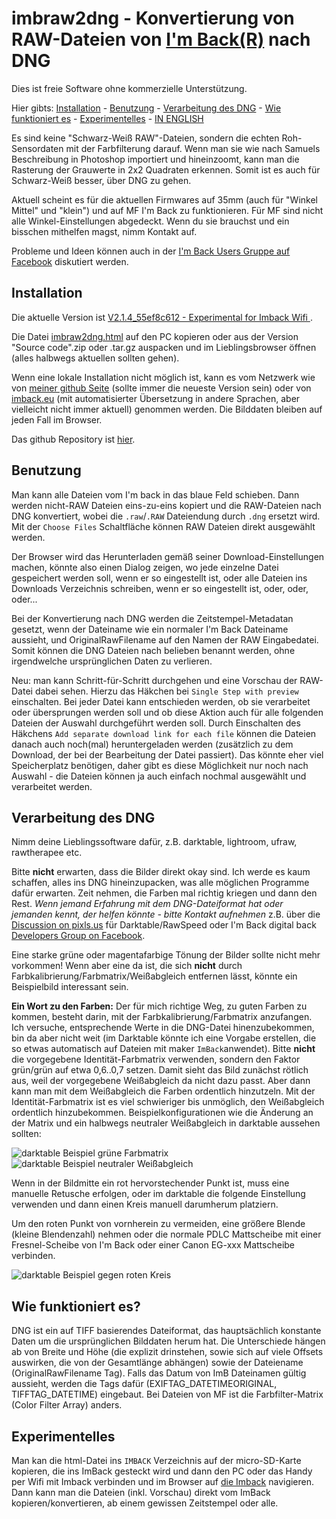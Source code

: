 # imbraw2dng - Konvertierung von RAW-Dateien von [I'm Back(R)](https://imback.eu) nach DNG

Dies ist freie Software ohne kommerzielle Unterstützung.

Hier gibts: [Installation](#installation) - [Benutzung](#benutzung) - [Verarbeitung des DNG](#verarbeitung-des-dng) - [Wie funktioniert es](#wie-funktioniert-es) - [Experimentelles](#experimentelles) - [IN ENGLISH](https://shyrodgau.github.io/imbraw2dng/)

Es sind keine "Schwarz-Weiß RAW"-Dateien, sondern die echten Roh-Sensordaten mit der Farbfilterung darauf. Wenn man sie wie nach Samuels Beschreibung in Photoshop importiert und hineinzoomt, kann man die Rasterung der Grauwerte in 2x2 Quadraten erkennen. Somit ist es auch für Schwarz-Weiß besser, über DNG zu gehen.

Aktuell scheint es für die aktuellen Firmwares auf 35mm (auch für "Winkel Mittel" und "klein") und auf MF I'm Back zu funktionieren. Für MF sind nicht alle Winkel-Einstellungen abgedeckt. Wenn du sie brauchst und ein bisschen mithelfen magst, nimm Kontakt auf.

Probleme und Ideen können auch in der [I'm Back Users Gruppe auf Facebook](https://www.facebook.com/groups/1212628099691211) diskutiert werden.

## Installation

Die aktuelle Version ist [V2.1.4_55ef8c612 - Experimental for Imback Wifi  ](https://github.com/shyrodgau/imbraw2dng/releases/tag/V2.1.4_55ef8c612).

Die Datei [imbraw2dng.html](https://github.com/shyrodgau/imbraw2dng/raw/master/imbraw2dng.html) auf den PC kopieren oder aus der Version "Source code".zip oder .tar.gz auspacken und im Lieblingsbrowser öffnen (alles halbwegs aktuellen sollten gehen).

Wenn eine lokale Installation nicht möglich ist, kann es vom Netzwerk wie von [meiner github Seite](https://shyrodgau.github.io/imbraw2dng/imbraw2dng.html) (sollte immer die neueste Version sein) oder von [imback.eu](https://imback.eu/home/im-back-raw-dng-converter-ib35/) (mit automatisierter Übersetzung in andere Sprachen, aber vielleicht nicht immer aktuell) genommen werden. Die Bilddaten bleiben auf jeden Fall im Browser.

Das github Repository ist [hier](https://github.com/shyrodgau/imbraw2dng).

## Benutzung

Man kann alle Dateien vom I'm back in das blaue Feld schieben. Dann werden nicht-RAW Dateien eins-zu-eins kopiert und die RAW-Dateien nach DNG konvertiert, wobei die `.raw`/`.RAW` Dateiendung durch `.dng` ersetzt wird. Mit der `Choose Files` Schaltfläche können RAW Dateien direkt ausgewählt werden. 

Der Browser wird das Herunterladen gemäß seiner Download-Einstellungen machen, könnte also einen Dialog zeigen, wo jede einzelne Datei gespeichert werden soll, wenn er so eingestellt ist, oder alle Dateien ins Downloads Verzeichnis schreiben, wenn er so eingestellt ist, oder, oder, oder...

Bei der Konvertierung nach DNG werden die Zeitstempel-Metadatan gesetzt, wenn der Dateiname wie ein normaler I'm Back Dateiname aussieht, und OriginalRawFilename auf den Namen der RAW Eingabedatei. Somit können die DNG Dateien nach belieben benannt werden, ohne irgendwelche ursprünglichen Daten zu verlieren.

Neu: man kann Schritt-für-Schritt durchgehen und eine Vorschau der RAW-Datei dabei sehen. Hierzu das Häkchen bei `Single Step with preview` einschalten. Bei jeder Datei kann entschieden werden, ob sie verarbeitet oder übersprungen werden soll und ob diese Aktion auch für alle folgenden Dateien der Auswahl durchgeführt werden soll. Durch Einschalten des Häkchens `Add separate download link for each file` können die Dateien danach auch noch(mal) heruntergeladen werden (zusätzlich zu dem Download, der bei der Bearbeitung der Datei passiert). Das könnte eher viel Speicherplatz benötigen, daher gibt es diese Möglichkeit nur noch nach Auswahl - die Dateien können ja auch einfach nochmal ausgewählt und verarbeitet werden.


## Verarbeitung des DNG

Nimm deine Lieblingssoftware dafür, z.B. darktable, lightroom, ufraw, rawtherapee etc.

Bitte **nicht** erwarten, dass die Bilder direkt okay sind. Ich werde es kaum  schaffen, alles ins DNG hineinzupacken, was alle möglichen Programme dafür erwarten. Zeit nehmen, die Farben mal richtig kriegen und dann den Rest. *Wenn jemand Erfahrung mit dem DNG-Dateiformat hat oder jemanden kennt, der helfen könnte - bitte Kontakt aufnehmen* z.B. über die [Discussion on pixls.us](https://discuss.pixls.us/t/converting-plain-raw-from-imback-to-dng/) für Darktable/RawSpeed oder I'm Back digital back [Developers Group on Facebook](https://www.facebook.com/groups/2812057398929350).

Eine starke grüne oder magentafarbige Tönung der Bilder sollte nicht mehr vorkommen! Wenn aber eine da ist, die sich **nicht** durch Farbkalibrierung/Farbmatrix/Weißabgleich entfernen lässt, könnte ein Beispielbild interessant sein.

**Ein Wort zu den Farben:** Der für mich richtige Weg, zu guten Farben zu kommen, besteht darin, mit der Farbkalibrierung/Farbmatrix anzufangen. Ich versuche, entsprechende Werte in die DNG-Datei hinenzubekommen, bin da aber nicht weit (im Darktable könnte ich eine Vorgabe erstellen, die so etwas automatisch auf Dateien mit maker `ImBack`anwendet). Bitte **nicht** die vorgegebene Identität-Farbmatrix verwenden, sondern den Faktor grün/grün auf etwa 0,6..0,7 setzen. Damit sieht das Bild zunächst rötlich aus, weil der vorgegebene Weißabgleich da nicht dazu passt. Aber dann kann man mit dem Weißabgleich die Farben ordentlich hinzutzeln. Mit der Identität-Farbmatrix ist es viel schwieriger bis unmöglich, den Weißabgleich ordentlich hinzubekommen. Beispielkonfigurationen wie die Änderung an der Matrix und ein halbwegs neutraler Weißabgleich in darktable aussehen sollten:

![darktable Beispiel grüne Farbmatrix](https://shyrodgau.github.io/imbraw2dng/helpstuff/darktable_color_calib_ok.png "darktable Beispiel grüne Farbmatrix") 
![darktable Beispiel neutraler Weißabgleich ](https://shyrodgau.github.io/imbraw2dng/helpstuff/darktable_neutral_white_balance.png "darktable Beispiel neutraler Weißabgleich")

Wenn in der Bildmitte ein rot hervorstechender Punkt ist, muss eine manuelle Retusche erfolgen, oder im darktable die folgende Einstellung verwenden und dann einen Kreis manuell darumherum platziern.

Um den roten Punkt von vornherein zu vermeiden, eine größere Blende (kleine Blendenzahl) nehmen oder die normale PDLC Mattscheibe mit einer Fresnel-Scheibe von I'm Back oder einer Canon EG-xxx Mattscheibe verbinden.

![darktable Beispiel gegen roten Kreis](https://shyrodgau.github.io/imbraw2dng/helpstuff/darktable_redcircle.png "darktable Beispiel gegen roten Kreis")

## Wie funktioniert es?

DNG ist ein auf TIFF basierendes Dateiformat, das hauptsächlich konstante Daten um die ursprünglichen Bilddaten herum hat. Die Unterschiede hängen ab von Breite und Höhe (die explizit drinstehen, sowie sich auf viele Offsets auswirken, die von der Gesamtlänge abhängen) sowie der Dateiename (OriginalRawFilename Tag). Falls das Datum von ImB Dateinamen gültig aussieht, werden die Tags dafür (EXIFTAG_DATETIMEORIGINAL, TIFFTAG_DATETIME) eingebaut. Bei Dateien von MF ist die Farbfilter-Matrix (Color Filter Array) anders.


## Experimentelles

Man kan die html-Datei ins `IMBACK` Verzeichnis auf der micro-SD-Karte kopieren, die ins ImBack gesteckt wird und dann den PC oder das Handy per Wifi mit Imback verbinden und im Browser auf [die Imback](http://192.168.1.254/IMBACK/imbraw2dng.html) navigieren. Dann kann man die Dateien (inkl. Vorschau) direkt vom ImBack kopieren/konvertieren, ab einem gewissen Zeitstempel oder alle.

